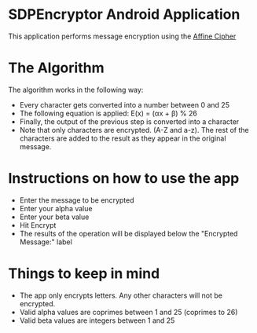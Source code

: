 # SDPEncryptor Android Application
This application performs message encryption using the [Affine Cipher](https://en.wikipedia.org/wiki/Affine_cipher)
# The Algorithm
The algorithm works in the following way:
* Every character gets converted into a number between 0 and 25
* The following equation is applied: E(x) = (αx + β) % 26
* Finally, the output of the previous step is converted into a character
* Note that only characters are encrypted. (A-Z and a-z). The rest of the characters are added to the result as they appear in the original message.
# Instructions on how to use the app
* Enter the message to be encrypted
* Enter your alpha value
* Enter your beta value
* Hit Encrypt
* The results of the operation will be displayed below the "Encrypted Message:" label
# Things to keep in mind
* The app only encrypts letters. Any other characters will not be encrypted.
* Valid alpha values are coprimes between 1 and 25 (coprimes to 26)
* Valid beta values are integers between 1 and 25